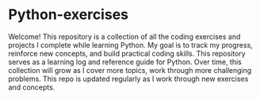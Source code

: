 # Python-exercises
Welcome! This repository is a collection of all the coding exercises and projects I complete while learning Python. 
My goal is to track my progress, reinforce new concepts, and build practical coding skills.
This repository serves as a learning log and reference guide for Python.
Over time, this collection will grow as I cover more topics, work through more challenging problems.
This repo is updated regularly as I work through new exercises and concepts.
